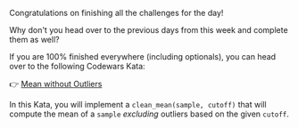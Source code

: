 Congratulations on finishing all the challenges for the day!

Why don't you head over to the previous days from this week and complete them as well?

If you are 100% finished everywhere (including optionals), you can head over to the
following Codewars Kata:

:point_right: [Mean without Outliers](https://www.codewars.com/kata/mean-without-outliers/train/python)

In this Kata, you will implement a `clean_mean(sample, cutoff)` that will compute the mean of a `sample` _excluding_ outliers based on the given `cutoff`.
